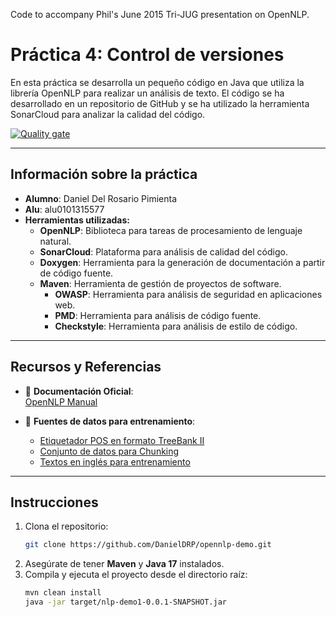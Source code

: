 Code to accompany Phil's June 2015 Tri-JUG presentation
on OpenNLP.

# Práctica 4: Control de versiones

En esta práctica se desarrolla un pequeño código en Java que utiliza la librería OpenNLP para realizar un análisis de texto. El código se ha desarrollado en un repositorio de GitHub y se ha utilizado la herramienta SonarCloud para analizar la calidad del código.

[![Quality gate](https://sonarcloud.io/api/project_badges/quality_gate?project=DanielDRP_opennlp-demo)](https://sonarcloud.io/summary/new_code?id=DanielDRP_opennlp-demo)

---
## Información sobre la práctica
* **Alumno**: Daniel Del Rosario Pimienta
* **Alu**: alu0101315577
* **Herramientas utilizadas:**
  * **OpenNLP**: Biblioteca para tareas de procesamiento de lenguaje natural.
  * **SonarCloud**: Plataforma para análisis de calidad del código.
  * **Doxygen**: Herramienta para la generación de documentación a partir de código fuente.
  * **Maven**: Herramienta de gestión de proyectos de software.
    * **OWASP**: Herramienta para análisis de seguridad en aplicaciones web.
    * **PMD**: Herramienta para análisis de código fuente.
    * **Checkstyle**: Herramienta para análisis de estilo de código.

--- 
## **Recursos y Referencias**
- 📘 **Documentación Oficial**:  
  [OpenNLP Manual](http://opennlp.apache.org/documentation/1.5.3/manual/opennlp.html)

- 📂 **Fuentes de datos para entrenamiento**:
    - [Etiquetador POS en formato TreeBank II](http://stackoverflow.com/questions/8949517/is-there-any-treebank-for-free)
    - [Conjunto de datos para Chunking](http://www.cnts.ua.ac.be/conll2000/chunking/)
    - [Textos en inglés para entrenamiento](http://www.gutenberg.org)

---

## **Instrucciones**
1. Clona el repositorio:
   ```bash
   git clone https://github.com/DanielDRP/opennlp-demo.git
   ```
2. Asegúrate de tener **Maven** y **Java 17** instalados.
3. Compila y ejecuta el proyecto desde el directorio raíz:
   ```bash
   mvn clean install
   java -jar target/nlp-demo1-0.0.1-SNAPSHOT.jar
   ```

